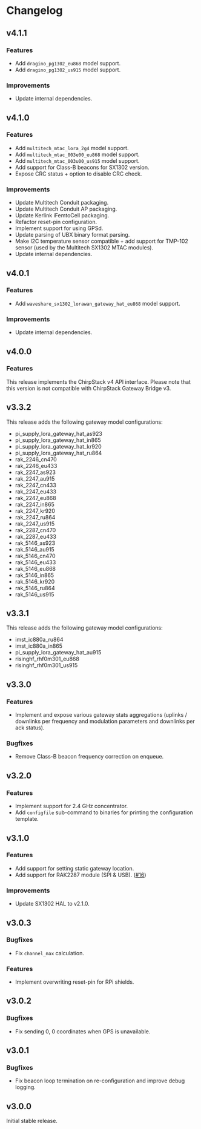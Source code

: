 # Changelog

## v4.1.1

### Features

* Add `dragino_pg1302_eu868` model support.
* Add `dragino_pg1302_us915` model support.

### Improvements

* Update internal dependencies.

## v4.1.0

### Features

* Add `multitech_mtac_lora_2g4` model support.
* Add `multitech_mtac_003e00_eu868` model support.
* Add `multitech_mtac_003u00_us915` model support.
* Add support for Class-B beacons for SX1302 version.
* Expose CRC status + option to disable CRC check.

### Improvements

* Update Multitech Conduit packaging.
* Update Multitech Conduit AP packaging.
* Update Kerlink iFemtoCell packaging.
* Refactor reset-pin configuration.
* Implement support for using GPSd.
* Update parsing of UBX binary format parsing.
* Make I2C temperature sensor compatible + add support for TMP-102 sensor (used by the Multitech SX1302 MTAC modules).
* Update internal dependencies.

## v4.0.1

### Features

* Add `waveshare_sx1302_lorawan_gateway_hat_eu868` model support.

### Improvements

* Update internal dependencies.

## v4.0.0

### Features

This release implements the ChirpStack v4 API interface. Please note that this
version is not compatible with ChirpStack Gateway Bridge v3.

## v3.3.2

This release adds the following gateway model configurations:

* pi_supply_lora_gateway_hat_as923
* pi_supply_lora_gateway_hat_in865
* pi_supply_lora_gateway_hat_kr920
* pi_supply_lora_gateway_hat_ru864
* rak_2246_cn470
* rak_2246_eu433
* rak_2247_as923
* rak_2247_au915
* rak_2247_cn433
* rak_2247_eu433
* rak_2247_eu868
* rak_2247_in865
* rak_2247_kr920
* rak_2247_ru864
* rak_2247_us915
* rak_2287_cn470
* rak_2287_eu433
* rak_5146_as923
* rak_5146_au915
* rak_5146_cn470
* rak_5146_eu433
* rak_5146_eu868
* rak_5146_in865
* rak_5146_kr920
* rak_5146_ru864
* rak_5146_us915

## v3.3.1

This release adds the following gateway model configurations:

* imst_ic880a_ru864
* imst_ic880a_in865
* pi_supply_lora_gateway_hat_au915
* risinghf_rhf0m301_eu868
* risinghf_rhf0m301_us915

## v3.3.0

### Features

* Implement and expose various gateway stats aggregations (uplinks / downlinks per frequency and modulation parameters and downlinks per ack status).

### Bugfixes

* Remove Class-B beacon frequency correction on enqueue.

## v3.2.0

### Features

* Implement support for 2.4 GHz concentrator.
* Add `configfile` sub-command to binaries for printing the configuration template.

## v3.1.0

### Features

* Add support for setting static gateway location.
* Add support for RAK2287 module (SPI & USB). ([#16](https://github.com/brocaar/chirpstack-concentratord/pull/16))

### Improvements

* Update SX1302 HAL to v2.1.0.

## v3.0.3

### Bugfixes

* Fix `channel_max` calculation.

### Features

* Implement overwriting reset-pin for RPi shields.

## v3.0.2

### Bugfixes

* Fix sending 0, 0 coordinates when GPS is unavailable.

## v3.0.1

### Bugfixes

* Fix beacon loop termination on re-configuration and improve debug logging.

## v3.0.0

Initial stable release.

